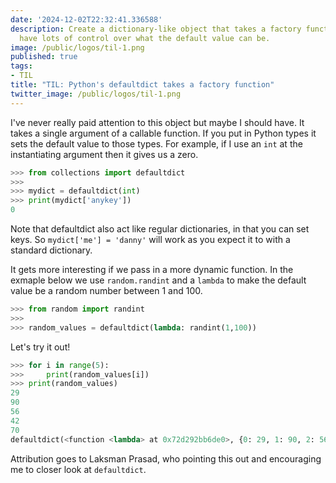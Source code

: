 ```yaml
---
date: '2024-12-02T22:32:41.336588'
description: Create a dictionary-like object that takes a factory function so you
  have lots of control over what the default value can be.
image: /public/logos/til-1.png
published: true
tags:
- TIL
title: "TIL: Python's defaultdict takes a factory function"
twitter_image: /public/logos/til-1.png
---
```


I've never really paid attention to this object but maybe I should have. It takes a single argument of a callable function. If you put in Python types it sets the default value to those types. For example, if I use an `int` at the instantiating argument then it gives us a zero.

```python
>>> from collections import defaultdict
>>>
>>> mydict = defaultdict(int)
>>> print(mydict['anykey'])
0
```

Note that defaultdict also act like regular dictionaries, in that you can set keys. So `mydict['me'] = 'danny'` will work as you expect it to with a standard dictionary.

It gets more interesting if we pass in a more dynamic function. In the exmaple below we use `random.randint` and a `lambda` to make the default value be a random number between 1 and 100. 

```python
>>> from random import randint
>>>
>>> random_values = defaultdict(lambda: randint(1,100))
```

Let's try it out!

```python
>>> for i in range(5):
>>>     print(random_values[i])
>>> print(random_values)
29
90
56
42
70
defaultdict(<function <lambda> at 0x72d292bb6de0>, {0: 29, 1: 90, 2: 56, 3: 42, 4: 70})
```

Attribution goes to Laksman Prasad, who pointing this out and encouraging me to closer look at `defaultdict`.